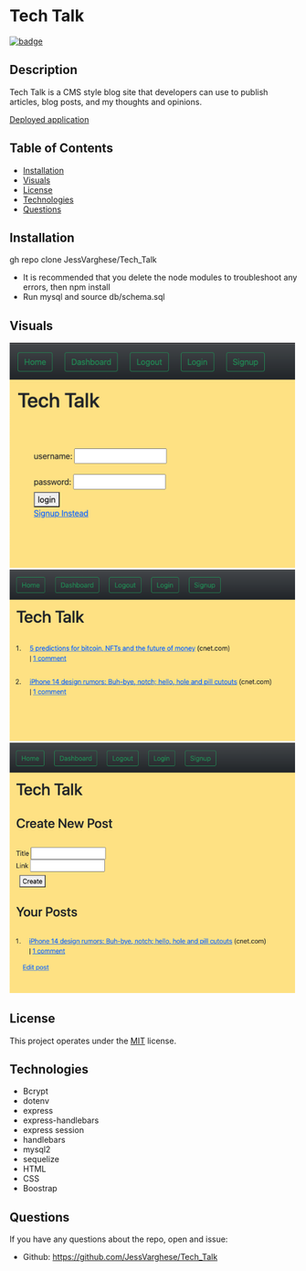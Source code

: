 # Tech Talk

  [![badge](https://img.shields.io/badge/License-MIT-yellow.svg)]((https://opensource.org/licenses/MIT))
  
  ## Description

  Tech Talk is a CMS style blog site that developers can use to publish articles, blog posts, and my thoughts and opinions.


[Deployed application](https://tech-talk-jv.herokuapp.com/login)

  ## Table of Contents

  * [Installation](#Installation)
  * [Visuals](#usage)
  * [License](#license)
  * [Technologies](#technologies)
  * [Questions](#questions)
 

  ## Installation
  gh repo clone JessVarghese/Tech_Talk

* It is recommended that you delete the node modules to troubleshoot any errors, then npm install
* Run mysql and source db/schema.sql
  

 ## Visuals

 <img src="./assets/login.png" width="500"/>
 <img src="./assets/blog_posts.png" width="500"/>
 <img src="./assets/create_new_post.png" width="500"/>

  ## License
  This project operates under the [MIT](https://choosealicense.com/licenses/MIT/) license.

  ## Technologies
 * Bcrypt
 * dotenv
 * express
 * express-handlebars
 * express session
 * handlebars
 * mysql2
 * sequelize
 * HTML
 * CSS
 * Boostrap


## Questions
  If you have any questions about the repo, open and issue:
  * Github: https://github.com/JessVarghese/Tech_Talk
